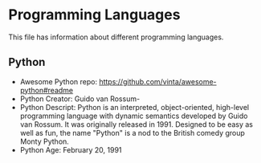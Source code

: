 # Programming Languages
This file has information about different programming languages.

## Python
- Awesome Python repo: https://github.com/vinta/awesome-python#readme
- Python Creator:   Guido van Rossum-
- Python Descript:  Python is an interpreted, object-oriented, high-level programming language with dynamic semantics developed by Guido van Rossum. It was originally released in 1991. Designed to be easy as well as fun, the name "Python" is a nod to the British comedy group Monty Python.
- Python Age:       February 20, 1991
